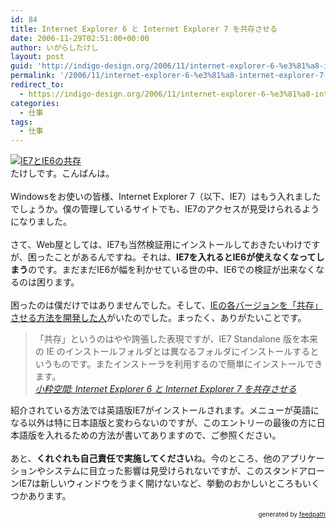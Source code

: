 ```yaml
---
id: 84
title: Internet Explorer 6 と Internet Explorer 7 を共存させる
date: 2006-11-29T02:51:00+00:00
author: いがらしたけし
layout: post
guid: 'http://indigo-design.org/2006/11/internet-explorer-6-%e3%81%a8-internet-explorer-7-%e3%82%92%e5%85%b1%e5%ad%98%e3%81%95%e3%81%9b%e3%82%8b/'
permalink: '/2006/11/internet-explorer-6-%e3%81%a8-internet-explorer-7-%e3%82%92%e5%85%b1%e5%ad%98%e3%81%95%e3%81%9b%e3%82%8b/'
redirect_to:
  - https://indigo-design.org/2006/11/internet-explorer-6-%e3%81%a8-internet-explorer-7-%e3%82%92%e5%85%b1%e5%ad%98%e3%81%95%e3%81%9b%e3%82%8b/
categories:
  - 仕事
tags:
  - 仕事
---
```

<a href="http://blog-imgs-29.fc2.com/a/r/m/armadillo75/061128a.jpg" target="_blank"><img src="http://blog-imgs-29.fc2.com/a/r/m/armadillo75/061128as.jpg" alt="IE7とIE6の共存" border="0"></a><br />たけしです。こんばんは。<br /><br />Windowsをお使いの皆様、Internet Explorer 7（以下、IE7）はもう入れましたでしょうか。僕の管理しているサイトでも、IE7のアクセスが見受けられるようになりました。<br /><br />さて、Web屋としては、IE7も当然検証用にインストールしておきたいわけですが、困ったことがあるんですね。それは、<span style="font-weight: bold">IE7を入れるとIE6が使えなくなってしまう</span>のです。まだまだIE6が幅を利かせている世の中、IE6での検証が出来なくなるのは困ります。<br /><br />困ったのは僕だけではありませんでした。そして、<a href="http://tredosoft.com/IE7_standalone">IEの各バージョンを「共存」させる方法を開発した人</a>がいたのでした。まったく、ありがたいことです。<br /><blockquote>「共存」というのはやや誇張した表現ですが、IE7 Standalone 版を本来の IE のインストールフォルダとは異なるフォルダにインストールするというものです。またインストーラを利用するので簡単にインストールできます。<br /><cite><a href="http://www.koikikukan.com/archives/2006/11/08-005050.php">小粋空間: Internet Explorer 6 と Internet Explorer 7 を共存させる</a></cite></blockquote>
紹介されている方法では英語版IE7がインストールされます。メニューが英語になる以外は特に日本語版と変わらないのですが、このエントリーの最後の方に日本語版を入れるための方法が書いてありますので、ご参照ください。<br /><br />あと、<span style="font-weight: bold">くれぐれも自己責任で実施してください</span>ね。今のところ、他のアプリケーションやシステムに目立った影響は見受けられないですが、このスタンドアローンIE7は新しいウィンドウをうまく開けないなど、挙動のおかしいところもいくつかあります。<br />
<div style="text-align: right;font-size: 10px">
&nbsp;&nbsp;<span>generated by <a href="http://feedpath.jp">feedpath</a></span>
</div>